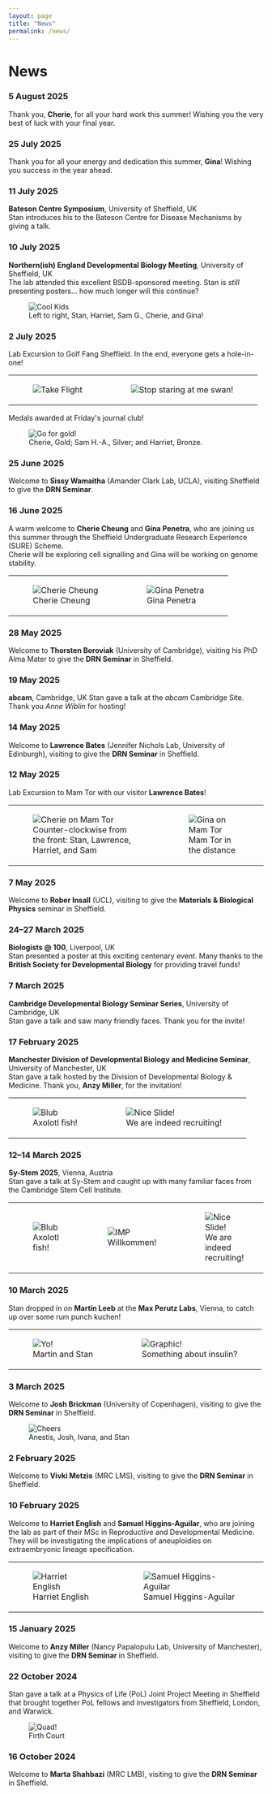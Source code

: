 ```yaml
---
layout: page
title: "News"
permalink: /news/
---
```


# News

### 5 August 2025  
Thank you, **Cherie**, for all your hard work this summer! Wishing you the very best of luck with your final year.

### 25 July 2025  
Thank you for all your energy and dedication this summer, **Gina**! Wishing you success in the year ahead.

### 11 July 2025  
**Bateson Centre Symposium**, University of Sheffield, UK  
Stan introduces his to the Bateson Centre for Disease Mechanisms by giving a talk. 

### 10 July 2025  
**Northern(ish) England Developmental Biology Meeting**, University of Sheffield, UK  
The lab attended this excellent BSDB-sponsored meeting. Stan is *still* presenting posters... how much longer will this continue?

<figure>
  <img src="/assets/images/news/20250710-NEDB.jpg" class="news-photo" alt="Cool Kids">
  <figcaption>Left to right, Stan, Harriet, Sam G., Cherie, and Gina!</figcaption>
</figure>

### 2 July 2025  
Lab Excursion to Golf Fang Sheffield. In the end, everyone gets a hole-in-one!

<table>
  <tr>
    <td>
      <figure>
        <img src="/assets/images/news/20250702-golf_fang-plane.jpg" class="news-photo" alt="Take Flight">
      </figure>
    </td>
    <td>
      <figure>
        <img src="/assets/images/news/20250702-golf_fang-swan.jpg" class="news-photo" alt="Stop staring at me swan!">
      </figure>
    </td>
  </tr>
</table>

Medals awarded at Friday's journal club!


<figure>
	<img src="/assets/images/news/20250704-golf_fang-medalists.jpg" class="news-photo" alt="Go for gold!">
	<figcaption>Cherie, Gold; Sam H.-A., Silver; and Harriet, Bronze.</figcaption>
</figure>

### 25 June 2025  
Welcome to **Sissy Wamaitha** (Amander Clark Lab, UCLA), visiting Sheffield to give the **DRN Seminar**.

### 16 June 2025  
A warm welcome to **Cherie Cheung** and **Gina Penetra**, who are joining us this summer through the Sheffield Undergraduate Research Experience (SURE) Scheme.  
Cherie will be exploring cell signalling and Gina will be working on genome stability.

<table>
  <tr>
    <td>
      <figure>
        <img src="/assets/images/people/cherie_cheung.jpg" class="news-photo" alt="Cherie Cheung">
        <figcaption>Cherie Cheung</figcaption>
      </figure>
    </td>
    <td>
      <figure>
        <img src="/assets/images/people/gina_penetra.jpg" class="news-photo" alt="Gina Penetra">
        <figcaption>Gina Penetra</figcaption>
      </figure>
    </td>
  </tr>
</table>

### 28 May 2025 
Welcome to **Thorsten Boroviak** (University of Cambridge), visiting his PhD Alma Mater to give the **DRN Seminar** in Sheffield.

### 19 May 2025 
**abcam**, Cambridge, UK
Stan gave a talk at the *abcam* Cambridge Site. Thank you *Anne Wiblin* for hosting! 

### 14 May 2025  
Welcome to **Lawrence Bates** (Jennifer Nichols Lab, University of Edinburgh), visiting to give the **DRN Seminar** in Sheffield.

### 12 May 2025  
Lab Excursion to Mam Tor with our visitor **Lawrence Bates**!

<table>
  <tr>
    <td>
      <figure>
        <img src="/assets/images/news/20250512-mam_tor-1.jpg" class="news-photo" alt="Cherie on Mam Tor">
        <figcaption>Counter-clockwise from the front: Stan, Lawrence, Harriet, and Sam</figcaption>
      </figure>
    </td>
    <td>
      <figure>
        <img src="/assets/images/news/20250512-mam_tor-2.jpg" class="news-photo" alt="Gina on Mam Tor">
        <figcaption>Mam Tor in the distance</figcaption>
      </figure>
    </td>
  </tr>
</table>

### 7 May 2025  
Welcome to **Rober Insall** (UCL), visiting to give the **Materials & Biological Physics** seminar in Sheffield.

### 24–27 March 2025  
**Biologists @ 100**, Liverpool, UK  
Stan presented a poster at this exciting centenary event. Many thanks to the **British Society for Developmental Biology** for providing travel funds!

### 7 March 2025  
**Cambridge Developmental Biology Seminar Series**, University of Cambridge, UK  
Stan gave a talk and saw many friendly faces. Thank you for the invite!

### 17 February 2025  
**Manchester Division of Developmental Biology and Medicine Seminar**, University of Manchester, UK  
Stan gave a talk hosted by the Division of Developmental Biology & Medicine. Thank you, **Anzy Miller**, for the invitation!

<table>
<tr>
  <td>
    <figure>
      <img src="/assets/images/news/20250217_manchester-1.jpg" class="news-photo" alt="Blub">
      <figcaption>Axolotl fish!</figcaption>
    </figure>
  </td>
  <td>
    <figure>
      <img src="/assets/images/news/20250217_manchester-2.jpg" class="news-photo" alt="Nice Slide!">
      <figcaption>We are indeed recruiting!</figcaption>
    </figure>
  </td>
</tr>
</table>

### 12–14 March 2025  
**Sy-Stem 2025**, Vienna, Austria  
Stan gave a talk at Sy-Stem and caught up with many familiar faces from the Cambridge Stem Cell Institute.

<table>
<tr>
  <td>
    <figure>
      <img src="/assets/images/news/20250312_SystemTalk-1.jpg" class="news-photo" alt="Blub">
      <figcaption>Axolotl fish!</figcaption>
    </figure>
  </td>
  <td>
    <figure>
      <img src="/assets/images/news/20250312_SystemTalk-2.jpg" class="news-photo" alt="IMP">
      <figcaption>Willkommen!</figcaption>
    </figure>
  </td>
  <td>
    <figure>
      <img src="/assets/images/news/20250312_SystemTalk-3.jpg" class="news-photo" alt="Nice Slide!">
      <figcaption>We are indeed recruiting!</figcaption>
    </figure>
  </td>
</tr>
</table>

### 10 March 2025  
Stan dropped in on **Martin Leeb** at the **Max Perutz Labs**, Vienna, to catch up over some rum punch kuchen!

<table>
<tr>
  <td>
    <figure>
      <img src="/assets/images/news/20250310_martin.jpg" class="news-photo" alt="Yo!">
      <figcaption>Martin and Stan</figcaption>
    </figure>
  </td>
  <td>
    <figure>
      <img src="/assets/images/news/20250310_max-perutz.jpg" class="news-photo" alt="Graphic!">
      <figcaption>Something about insulin?</figcaption>
    </figure>
  </td>
</tr>
</table>

### 3 March 2025  
Welcome to **Josh Brickman** (University of Copenhagen), visiting to give the **DRN Seminar** in Sheffield.

<figure>
	<img src="/assets/images/news/20250303-josh_visit.jpg" class="news-photo" alt="Cheers">
	<figcaption>Anestis, Josh, Ivana, and Stan</figcaption>
</figure>

### 2 February 2025 
Welcome to **Vivki Metzis** (MRC LMS), visiting to give the **DRN Seminar** in Sheffield.

### 10 February 2025  
Welcome to **Harriet English** and **Samuel Higgins-Aguilar**, who are joining the lab as part of their MSc in Reproductive and Developmental Medicine.  
They will be investigating the implications of aneuploidies on extraembryonic lineage specification.

<table>
<tr>
  <td>
    <figure>
      <img src="/assets/images/people/harriet_english.jpg" class="news-photo" alt="Harriet English">
      <figcaption>Harriet English</figcaption>
    </figure>
  </td>
  <td>
    <figure>
      <img src="/assets/images/people/samuel_higgins-aguilar.jpg" class="news-photo" alt="Samuel Higgins-Aguilar">
      <figcaption>Samuel Higgins-Aguilar</figcaption>
    </figure>
  </td>
</tr>
</table>

### 15 January 2025 
Welcome to **Anzy Miller** (Nancy Papalopulu Lab, University of Manchester), visiting to give the **DRN Seminar** in Sheffield.

### 22 October 2024
Stan gave a talk at a Physics of Life (PoL) Joint Project Meeting in Sheffield that brought together PoL fellows and investigators from Sheffield, London, and Warwick.

<figure>
	<img src="/assets/images/news/20241022_firth_court.jpg" class="news-photo" alt="Quad!">
	<figcaption>Firth Court</figcaption>
</figure>


### 16 October 2024 
Welcome to **Marta Shahbazi** (MRC LMB), visiting to give the **DRN Seminar** in Sheffield.
